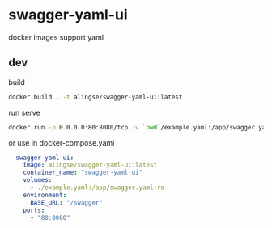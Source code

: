 # swagger-yaml-ui

docker images support yaml 

## dev

build

```bash
docker build . -t alingse/swagger-yaml-ui:latest
```

run serve

```bash
docker run -p 0.0.0.0:80:8080/tcp -v `pwd`/example.yaml:/app/swagger.yaml alingse/swagger-yaml-ui:latest
```

or use in docker-compose.yaml


```yaml
  swagger-yaml-ui:
    image: alingse/swagger-yaml-ui:latest
    container_name: "swagger-yaml-ui"
    volumes:
      - ./example.yaml:/app/swagger.yaml:ro
    environment:
      BASE_URL: "/swagger"
    ports:
      - "80:8080"
```
